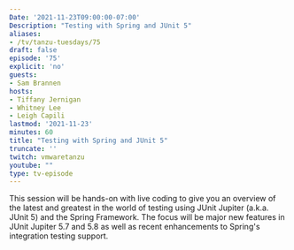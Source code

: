 ```yaml
---
Date: '2021-11-23T09:00:00-07:00'
Description: "Testing with Spring and JUnit 5"
aliases:
- /tv/tanzu-tuesdays/75
draft: false
episode: '75'
explicit: 'no'
guests:
- Sam Brannen
hosts:
- Tiffany Jernigan
- Whitney Lee
- Leigh Capili
lastmod: '2021-11-23'
minutes: 60
title: "Testing with Spring and JUnit 5"
truncate: ''
twitch: vmwaretanzu
youtube: ""
type: tv-episode
---
```


This session will be hands-on with live coding to give you an overview of the latest and greatest in the world of testing using JUnit Jupiter (a.k.a. JUnit 5) and the Spring Framework.  The focus will be major new features in JUnit Jupiter 5.7 and 5.8 as well as recent enhancements to Spring's integration testing support.